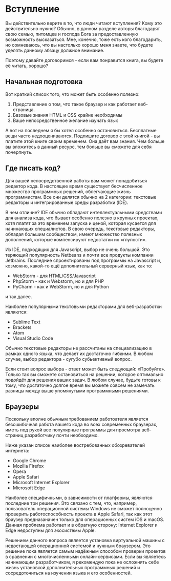 # Вступление

Вы действительно верите в то, что люди читают вступления? Кому это действительно нужно? Обычно, в данном разделе авторы благодарят свою семью, питомцев и господа Бога за предоставленную возможность высказаться. Мне, конечно, тоже есть кого благодарить, но сомневаюсь, что вы настолько хорошо меня знаете, что будете уделять данному абзацу должное внимание. 

Поэтому давайте договоримся - если вам понравится книга, вы будете её читать, хорошо?

## Начальная подготовка

Вот краткий список того, что может быть особенно полезно:

1. Представление о том, что такое браузер и как работает веб-страница.
2. Базовые знания HTML и CSS крайне необходимы
3. Ваше непосредственное желание изучать язык

А вот на последнем я бы хотел особенно остановиться. Бесплатные вещи часто недооцениваются. Подпишите договор с этой книгой - вы платите этой книге своим временем. Она даёт вам знания. Чем больше вы вложитесь в данный ресурс, тем больше вы сможете для себя почерпнуть.

## Где писать код?

Для вашей непосредственной работы вам может понадобиться редактор кода. В настоящее время существует бесчисленное множество программных решений, облегчающие жизнь программистам. Все они делятся обычно на 2 категории: текстовые редакторы и интегрированные среды разработки (IDE). 

В чем отличие? IDE обычно обладают интеллектуальными средствами для анализа кода, что бывает особенно полезно в крупных проектах, хотя платят за это временем запуска и ценой, которая кусается для начинающих специалистов. В свою очередь, текстовые редакторы, обладая большим сообществом, имеют множество полезных дополнений, которые компенсируют недостатки их «глупости».

Из IDE, подходящих для Javascript, выбор не очень большой. Это теряющий популярность Netbeans и почти все продукты компании Jetbrains. Последние спроектированы под программы на Javascript и, козможно, какой-то ещё дополнительный серверный язык, как то:

- WebStorm - для HTML/CSS/Javascript
- PhpStorm - как и Webstorm, но и для PHP
- PyCharm - как и WebStorm, но и для Python

и так далее.

Наиболее популярными текстовыми редакторами для веб-разработки являются:

- Sublime Text
- Brackets
- Atom
- Visual Studio Code

Обычно текстовые редакторы не рассчитаны на специализацию в рамках одного языка, что делает их достаточно гибкими. В любом случае, выбор редактора - сугубо субьективный вопрос.

Если стоит вопрос выбора - ответ может быть следующий: «Пробуйте». Только так вы сможете остановиться на решении, которое оптимально подойдёт для решения ваших задач. В любом случае, будьте готовы к тому, что достаточно долгое время вы можете совсем не замечать разницы между выше упомянутыми программными решениями.

## Браузеры

Поскольку вполне обычным требованием работоателя является безошибочная работа вашего кода во всех современных браузерах, иметь под рукой все популярные программы для просмотра веб-страниц разработчику почти необходимо.

Ниже указан список наиболее востребованных обозревателей интернета:

- Google Chrome
- Mozilla Firefox
- Opera
- Apple Safari
- Microsoft Internet Explorer
- Microsoft Edge

Наиболее специфичными, в зависимости от платформы, являются последние три решения. Это связано с тем, что, например, пользователь операционной системы Windows не сможет полноценно проверить работоспособность проекта в Apple Safari, так как этот браузер предназаначен только для операционных систем iOS и macOS. Данная проблема работает и в обратную сторону: Internet Explorer и Edge недоступны для экосистемы Apple.

Решением данного вопроса является установка виртуальной машины с недостающей операционной системой и нужным браузером. Это решение пока является самым надёжным способом проверки проектов в сравнении с многочисленными онлайн-сервисами. Если вы являетесь начинающим разработчиком, я рекомендую пока не осложнять себе жизнь установкой дополнительных программных решений и сосредоточиться на изучении языка и его особенностей.